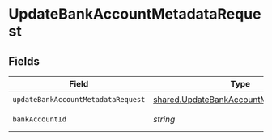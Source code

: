 # UpdateBankAccountMetadataRequest


## Fields

| Field                                                                                                     | Type                                                                                                      | Required                                                                                                  | Description                                                                                               |
| --------------------------------------------------------------------------------------------------------- | --------------------------------------------------------------------------------------------------------- | --------------------------------------------------------------------------------------------------------- | --------------------------------------------------------------------------------------------------------- |
| `updateBankAccountMetadataRequest`                                                                        | [shared.UpdateBankAccountMetadataRequest](../../../sdk/models/shared/updatebankaccountmetadatarequest.md) | :heavy_check_mark:                                                                                        | N/A                                                                                                       |
| `bankAccountId`                                                                                           | *string*                                                                                                  | :heavy_check_mark:                                                                                        | The bank account ID.                                                                                      |